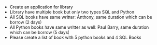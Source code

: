 - Create an application for library
- Library have multiple book but only two types SQL and Python
- All SQL books have same writter: Anthony, same duration which can be borrow (2 days)
- All Python books have same writter as well: Paul Barry, same duration which can be borrow (5 days)
- Please create a list of book with 5 python books and 4 SQL Books